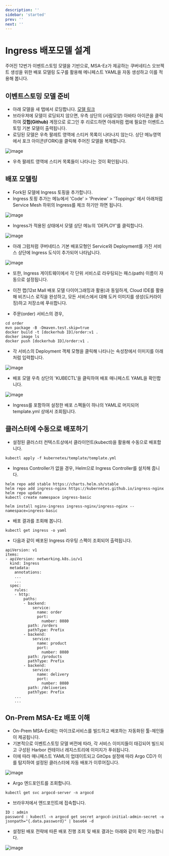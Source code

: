```yaml
---
description: ''
sidebar: 'started'
prev: ''
next: ''
---
```

# Ingress 배포모델 설계

주어진 12번가 이벤트스토밍 모델을 기반으로, MSA-Ez가 제공하는 쿠버네티스 오브젝트 생성을 위한 배포 모델링 도구를 활용해 메니페스트 YAML을 자동 생성하고 이를 적용해 봅니다.

## 이벤트스토밍 모델 준비

- 아래 모델을 새 탭에서 로딩합니다.
[모델 링크](https://www.msaez.io/#/storming/mallbasic-for-ops)
- 브라우져에 모델이 로딩되지 않으면, 우측 상단의 (사람모양) 아바타 아이콘을 클릭하여 **깃헙(Github)** 계정으로 로그인 후 리로드하면 아래처럼 랩에 필요한 이벤트스토밍 기본 모델이 출력됩니다. 
- 로딩된 모델은 우측 팔레트 영역에 스티커 목록이 나타나지 않는다. 상단 메뉴영역에서 포크 아이콘(FORK)을 클릭해 주어진 모델을 복제합니다. 

![image](https://github.com/acmexii/demo/assets/35618409/1e16e849-7ae9-4b33-b39c-db4ef0939507)
- 우측 팔레트 영역에 스티커 목록들이 나타나는 것이 확인됩니다.

## 배포 모델링

- Fork된 모델에 Ingress 토핑을 추가합니다. 
- Ingress 토핑 추가는 메뉴에서 'Code' > 'Preview' > 'Toppings' 에서 아래처럼 Service Mesh 하위의 Ingress를 체크 하기만 하면 됩니다.

![image](https://github.com/acmexii/demo/assets/35618409/a55fc02b-2c67-492e-a233-10aee09d3cee)

- Ingress가 적용된 상태에서 모델 상단 메뉴의 'DEPLOY'를 클릭합니다.

![image](https://github.com/acmexii/demo/assets/35618409/07d45fce-528a-4261-a1e3-c100e068c6b0)

- 아래 그럼처럼 쿠버네티스 기본 배포모형인 Service와 Deployment를 가진 서비스 상단에 Ingress 도식이 추가되어 나타납니다.

![image](https://github.com/acmexii/demo/assets/35618409/9a3ffc7d-4910-4b6f-b3a7-0178f15abb17)
- 또한, Ingress 게이트웨이에서 각 단위 서비스로 라우팅되는 패스(path) 이름이 자동으로 설정됩니다.

- 이전 랩(12st Mall 배포 모델 다이어그래밍과 활용)과 동일하게, Cloud IDE를 활용해 비즈니스 로직을 완성하고, 모든 서비스에서 대해 도커 이미지를 생성(도커라이징)하고 저장소에 푸쉬합니다.
- 주문(order) 서비스의 경우,
```
cd order
mvn package -B -Dmaven.test.skip=true
docker build -t [dockerhub ID]/order:v1 .     
docker image ls
docker push [dockerhub ID]/order:v1 .
``` 

- 각 서비스의 Deployment 객체 모형을 클릭해 나타나는 속성창에서 이미지를 아래처럼 입력합니다.

![image](https://github.com/acmexii/demo/assets/35618409/936467d7-be76-4686-97f5-fe592786831b)

- 배포 모델 우측 상단의 'KUBECTL'을 클릭하여 배포 매니페스트 YAML을 확인합니다.

![image](https://github.com/acmexii/demo/assets/35618409/97cdb8d0-2c87-4f1d-a464-e63df1540556)

- Ingress를 포함하여 설정한 배포 스펙들이 하나의 YAML로 머지되어 template.yml 상에서 조회됩니다.

## 클러스터에 수동으로 배포하기

- 설정된 클러스터 컨텍스트상에서 클라이언트(kubectl)을 활용해 수동으로 배포합니다.
```
kubectl apply -f kubernetes/template/template.yml
```
- Ingress Controller가 없을 경우, Helm으로 Ingress Controller를 설치해 줍니다.
```
helm repo add stable https://charts.helm.sh/stable
helm repo add ingress-nginx https://kubernetes.github.io/ingress-nginx
helm repo update
kubectl create namespace ingress-basic

helm install nginx-ingress ingress-nginx/ingress-nginx --namespace=ingress-basic
```

- 배포 결과를 조회해 봅니다.
```
kubectl get ingress -o yaml 
```
- 다음과 같이 배포된 Ingress 라우팅 스펙이 조회되어 출력됩니다. 
```
apiVersion: v1
items:
- apiVersion: networking.k8s.io/v1
  kind: Ingress
  metadata:
    annotations:
    ...
    ...
  spec:
    rules:
    - http:
        paths:
        - backend:
            service:
              name: order
              port:
                number: 8080
          path: /orders
          pathType: Prefix
        - backend:
            service:
              name: product
              port:
                number: 8080
          path: /products
          pathType: Prefix
        - backend:
            service:
              name: delivery
              port:
                number: 8080
          path: /deliveries
          pathType: Prefix
    ...
    ...          
```

## On-Prem MSA-Ez 배포 이해

- On-Prem MSA-Ez에는 마이크로서비스를 빌드하고 배포하는 자동화된 툴-체인들이 제공됩니다. 
- 기본적으로 이벤트스토밍 모델 버전에 따라, 각 서비스 이미지들이 태깅되어 빌드되고 구성된 Harbor 컨테이너 레지스트리에 이미지가 푸쉬됩니다.
- 이에 따라 매니페스트 YAML이 업데이트되고 GitOps 설정에 따라 Argo CD가 이를 탐지하여 설정된 클러스터에 자동 배포가 이루어집니다.

![image](https://github.com/acmexii/demo/assets/35618409/4a51c1e3-400f-4d5b-8d0a-edb742f12e94)

- Argo 엔드포인트를 조회합니다.
```
kubectl get svc argocd-server -n argocd
```

- 브라우저에서 앤드포인트에 접속합니다.
```
ID : admin
password : kubectl -n argocd get secret argocd-initial-admin-secret -o jsonpath="{.data.password}" | base64 -d
```

- 설정된 배포 전략에 따른 배포 진행 조회 및 배포 결과는 아래와 같이 확인 가능합니다.

![image](https://github.com/acmexii/demo/assets/35618409/930147fa-8cac-4691-9e4a-dcbcbe1bca60)

